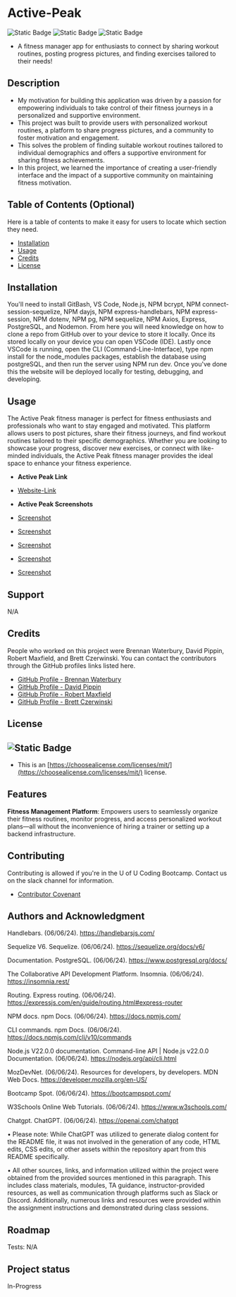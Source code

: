 # Active-Peak
![Static Badge](https://img.shields.io/badge/JavaScript-(50%25)-yellow)
![Static Badge](https://img.shields.io/badge/HTML5-(40%25)-red)
![Static Badge](https://img.shields.io/badge/CSS-(10%25)-blue)

- A fitness manager app for enthusiasts to connect by sharing workout routines, posting progress pictures, and finding exercises tailored to their needs!

## Description

- My motivation for building this application was driven by a passion for empowering individuals to take control of their fitness journeys in a personalized and supportive environment.
- This project was built to provide users with personalized workout routines, a platform to share progress pictures, and a community to foster motivation and engagement.
- This solves the problem of finding suitable workout routines tailored to individual demographics and offers a supportive environment for sharing fitness achievements.
- In this project, we learned the importance of creating a user-friendly interface and the impact of a supportive community on maintaining fitness motivation.

## Table of Contents (Optional)

Here is a table of contents to make it easy for users to locate which section they need.

- [Installation](#installation)
- [Usage](#usage)
- [Credits](#credits)
- [License](#license)

## Installation

You'll need to install GitBash, VS Code, Node.js, NPM bcrypt, NPM connect-session-sequelize, NPM dayjs, NPM express-handlebars, NPM express-session, NPM dotenv, NPM pg, NPM sequelize, NPM Axios, Express, PostgreSQL, and Nodemon. From here you will need knowledge on how to clone a repo from GitHub over to your device to store it locally. Once its stored locally on your device you can open VSCode (IDE). Lastly once VSCode is running, open the CLI (Command-Line-Interface), type npm install for the node_modules packages, establish the database using postgreSQL, and then run the server using NPM run dev. Once you've done this the website will be deployed locally for testing, debugging, and developing.

## Usage

The Active Peak fitness manager is perfect for fitness enthusiasts and professionals who want to stay engaged and motivated. This platform allows users to post pictures, share their fitness journeys, and find workout routines tailored to their specific demographics. Whether you are looking to showcase your progress, discover new exercises, or connect with like-minded individuals, the Active Peak fitness manager provides the ideal space to enhance your fitness experience.

- <strong>Active Peak Link</strong>

- [Website-Link](N/A)

- <strong>Active Peak Screenshots</strong>

- [Screenshot](N/A)
- [Screenshot](N/A)
- [Screenshot](N/A)
- [Screenshot](N/A)
- [Screenshot](N/A)

## Support

N/A

## Credits

People who worked on this project were Brennan Waterbury, David Pippin, Robert Maxfield, and Brett Czerwinski. You can contact the contributors through the GitHub profiles links listed here.
- <a href="https://github.com/bwater47" alt="GitHub Link">GitHub Profile - Brennan Waterbury</a>
- <a href="https://github.com/dpippin09" alt="GitHub Link">GitHub Profile - David Pippin</a>
- <a href="https://github.com/grawrb" alt="GitHub Link">GitHub Profile - Robert Maxfield</a>
- <a href="https://github.com/Bcz25" alt="GitHub Link">GitHub Profile - Brett Czerwinski</a>

## License
![Static Badge](https://img.shields.io/badge/MIT-License-Blue)
- 
- This is an [https://choosealicense.com/licenses/mit/](https://choosealicense.com/licenses/mit/) license.

## Features

<strong>Fitness Management Platform</strong>: Empowers users to seamlessly organize their fitness routines, monitor progress, and access personalized workout plans—all without the inconvenience of hiring a trainer or setting up a backend infrastructure.

## Contributing

Contributing is allowed if you're in the U of U Coding Bootcamp. Contact us on the slack channel for information. 
- [Contributor Covenant](https://www.contributor-covenant.org/)

## Authors and Acknowledgment

Handlebars. (06/06/24). https://handlebarsjs.com/ 

Sequelize V6. Sequelize. (06/06/24). https://sequelize.org/docs/v6/ 

Documentation. PostgreSQL. (06/06/24). https://www.postgresql.org/docs/ 

The Collaborative API Development Platform. Insomnia. (06/06/24). https://insomnia.rest/ 

Routing. Express routing. (06/06/24). https://expressjs.com/en/guide/routing.html#express-router 

NPM docs. npm Docs. (06/06/24). https://docs.npmjs.com/ 

CLI commands. npm Docs. (06/06/24). https://docs.npmjs.com/cli/v10/commands

Node.js V22.0.0 documentation. Command-line API | Node.js v22.0.0 Documentation. (06/06/24). https://nodejs.org/api/cli.html

MozDevNet. (06/06/24). Resources for developers, by developers. MDN Web Docs. https://developer.mozilla.org/en-US/ 

Bootcamp Spot. (06/06/24). https://bootcampspot.com/

W3Schools Online Web Tutorials. (06/06/24). https://www.w3schools.com/

Chatgpt. ChatGPT. (06/06/24). https://openai.com/chatgpt

• Please note: While ChatGPT was utilized to generate dialog content for the README file, it was not involved in the generation of any code, HTML edits, CSS edits, or other assets within the repository apart from this README specifically.

• All other sources, links, and information utilized within the project were obtained from the provided sources mentioned in this paragraph. This includes class materials, modules, TA guidance, instructor-provided resources, as well as communication through platforms such as Slack or Discord. Additionally, numerous links and resources were provided within the assignment instructions and demonstrated during class sessions.

## Roadmap

Tests: N/A

## Project status

In-Progress